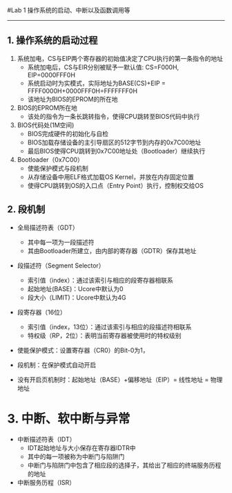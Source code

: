 #Lab 1 操作系统的启动、中断以及函数调用等

***

## 1. 操作系统的启动过程

1. 系统加电，CS与EIP两个寄存器的初始值决定了CPU执行的第一条指令的地址
   * 系统加电后，CS与EIR分别被赋予一默认值: CS=F000H, EIP=0000FFF0H
   * 系统启动时为实模式，实际地址为BASE(CS)+EIP = FFFF0000H+0000FFF0H=FFFFFFF0H
   * 该地址为BIOS的EPROM的所在地
2. BIOS的EPROM所在地
   * 该处的指令为一条长跳转指令，使得CPU跳转至BIOS代码中执行
3. BIOS代码处(1M空间)
   * BIOS完成硬件的初始化与自检
   * BIOS加载存储设备的主引导扇区的512字节到内存的0x7C00地址
   * 最后BIOS使得CPU跳转到0x7C00地址处（Bootloader）继续执行
4. Bootloader（0x7C00）
   * 使能保护模式与段机制
   * 从存储设备中用ELF格式加载OS Kernel，并放在内存固定位置
   * 使得CPU跳转到OS的入口点（Entry Point）执行，控制权交给OS

## 2. 段机制

* 全局描述符表（GDT）
  * 其中每一项为一段描述符
  * 其由Bootloader所建立，由内部的寄存器（GDTR）保存其地址

* 段描述符（Segment Selector）
  * 索引值（index）：通过该索引与相应的段寄存器相联系
  * 起始地址(BASE)：Ucore中默认为0
  * 段大小（LIMIT)：Ucore中默认为4G
* 段寄存器（16位）
  * 索引值（index，13位）：通过该索引与相应的段描述符相联系
  * 特权级（RP，2位）：表明当前寄存器被使用时的特权级别
* 使能保护模式：设置寄存器（CR0）的Bit-0为1，
* 段机制：在保护模式自动开启
* 没有开启页机制时：起始地址（BASE）+偏移地址（EIP）= 线性地址 = 物理地址

# 3. 中断、软中断与异常

* 中断描述符表（IDT）
  * IDT起始地址与大小保存在寄存器IDTR中
  * 其中的每一项被称为中断门与陷阱门
  * 中断门与陷阱门中包含了相应段的选择子，其给出了相应的终端服务历程的地址
* 中断服务历程（ISR）

